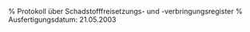 % Protokoll über Schadstofffreisetzungs- und -verbringungsregister
% Ausfertigungsdatum: 21.05.2003
 